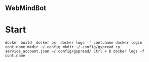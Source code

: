 ## WebMindBot 

# Start

`docker build 
docker ps 
docker logs -f cont.name
docker login cont.name
mkdir ~/.config
mkdir ~/.config/gspread
cp service_account.json ~/.config/gspread/
Ctrl + D
docker logs -f cont.name`
